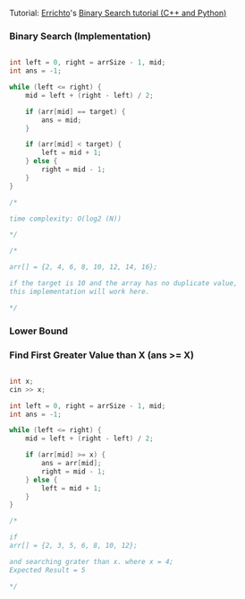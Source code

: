 Tutorial: [Errichto](https://www.youtube.com/channel/UCBr_Fu6q9iHYQCh13jmpbrg)'s [Binary Search tutorial (C++ and Python)](https://youtu.be/GU7DpgHINWQ)


### Binary Search (Implementation)

```cpp

int left = 0, right = arrSize - 1, mid;
int ans = -1;

while (left <= right) {
    mid = left + (right - left) / 2;

    if (arr[mid] == target) {
        ans = mid;
    }

    if (arr[mid] < target) {
        left = mid + 1;
    } else {
        right = mid - 1;
    }
}

/*

time complexity: O(log2 (N))

*/

/*

arr[] = {2, 4, 6, 8, 10, 12, 14, 16};

if the target is 10 and the array has no duplicate value,
this implementation will work here.

*/

```

### Lower Bound
### Find First Greater Value than X (ans >= X)

```cpp

int x;
cin >> x;

int left = 0, right = arrSize - 1, mid;
int ans = -1;

while (left <= right) {
    mid = left + (right - left) / 2;

    if (arr[mid] >= x) {
        ans = arr[mid];
        right = mid - 1;
    } else {
        left = mid + 1;
    }
}

/*

if 
arr[] = {2, 3, 5, 6, 8, 10, 12};

and searching grater than x. where x = 4;
Expected Result = 5

*/

```
